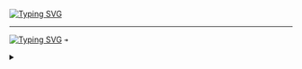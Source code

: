 [![Typing SVG](https://readme-typing-svg.herokuapp.com?font=Roboto&weight=900&size=70&pause=1000&color=F76A00&random=false&width=350&height=110&lines=CloudFlare;WARP%2B)](https://git.io/typing-svg)
___
[![Typing SVG](https://readme-typing-svg.herokuapp.com?font=Marck+Script&size=50&pause=1000&color=AE40F7&repeat=false&random=true&width=435&height=80&lines=Info)](https://git.io/typing-svg)
`⁠➜`<details>
  <summary></summary>
  
### [Script](https://github.com/FarhadElahi/CF/blob/main/Info/Script.md)
[<img src="https://github.com/FarhadElahi/CF/blob/main/Info/Script.png" width="80">](https://github.com/FarhadElahi/CF/blob/main/Info/Script.md)
### [Settings](https://github.com/FarhadElahi/CF/blob/main/Info/Settings.md)
[<img src="https://github.com/FarhadElahi/CF/blob/main/Info/Settings.png" width="80">](https://github.com/FarhadElahi/CF/blob/main/Info/Settings.md)
### [Country](https://github.com/FarhadElahi/CF/blob/main/Info/Country.md)
[<img src="https://github.com/FarhadElahi/CF/blob/main/Info/Country.png" width="80">](https://github.com/FarhadElahi/CF/blob/main/Info/Country.md)
